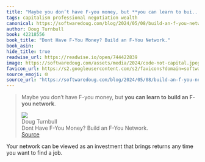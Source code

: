 ```yaml
---
title: "Maybe you don’t have F-you money, but **you can learn to bui..."
tags: capitalism professional negotiation wealth
canonical: https://softwaredoug.com/blog/2024/05/08/build-an-f-you-network
author: Doug Turnbull
book: 42218556
book_title: "Dont Have F-You Money? Build an F-You Network."
book_asin: 
hide_title: true
readwise_url: https://readwise.io/open/744422839
image: https://softwaredoug.com/assets/media/2024/code-not-capital.jpeg
favicon_url: https://s2.googleusercontent.com/s2/favicons?domain=softwaredoug.com
source_emoji: 🌐
source_url: "https://softwaredoug.com/blog/2024/05/08/build-an-f-you-network#:~:text=Maybe%20you%20don%E2%80%99t,an%20F-you%20network**."
---
```


> Maybe you don’t have F-you money, but **you can learn to build an F-you network**.
> <div class="quoteback-footer"><div class="quoteback-avatar"><img class="mini-favicon" src="https://s2.googleusercontent.com/s2/favicons?domain=softwaredoug.com"></div><div class="quoteback-metadata"><div class="metadata-inner"><span style="display:none">FROM:</span><div aria-label="Doug Turnbull" class="quoteback-author"> Doug Turnbull</div><div aria-label="Dont Have F-You Money? Build an F-You Network." class="quoteback-title"> Dont Have F-You Money? Build an F-You Network.</div></div></div><div class="quoteback-backlink"><a target="_blank" aria-label="go to the full text of this quotation" rel="noopener" href="https://softwaredoug.com/blog/2024/05/08/build-an-f-you-network#:~:text=Maybe%20you%20don%E2%80%99t,an%20F-you%20network**." class="quoteback-arrow"> Source</a></div></div>

Your network can be viewed as an investment that brings returns any time you want to find a job.